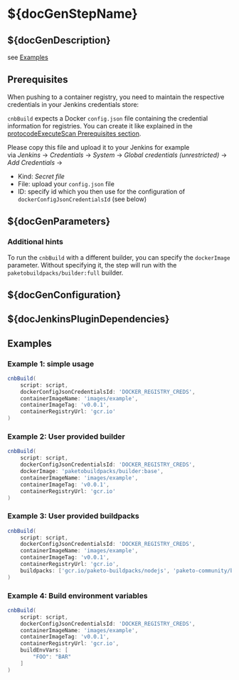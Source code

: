 # ${docGenStepName}

## ${docGenDescription}

see [Examples](#examples)

## Prerequisites

When pushing to a container registry, you need to maintain the respective credentials in your Jenkins credentials store:

`cnbBuild` expects a Docker `config.json` file containing the credential information for registries.
You can create it like explained in the [protocodeExecuteScan Prerequisites section](https://www.project-piper.io/steps/protecodeExecuteScan/#prerequisites).

Please copy this file and upload it to your Jenkins for example<br />
via _Jenkins_ -> _Credentials_ -> _System_ -> _Global credentials (unrestricted)_ -> _Add Credentials_ ->

* Kind: _Secret file_
* File: upload your `config.json` file
* ID: specify id which you then use for the configuration of `dockerConfigJsonCredentialsId` (see below)

## ${docGenParameters}

### Additional hints

To run the `cnbBuild` with a different builder, you can specify the `dockerImage` parameter.
Without specifying it, the step will run with the `paketobuildpacks/builder:full` builder.

## ${docGenConfiguration}

## ${docJenkinsPluginDependencies}

## Examples

### Example 1: simple usage

```groovy
cnbBuild(
    script: script,
    dockerConfigJsonCredentialsId: 'DOCKER_REGISTRY_CREDS',
    containerImageName: 'images/example',
    containerImageTag: 'v0.0.1',
    containerRegistryUrl: 'gcr.io'
)
```

### Example 2: User provided builder

```groovy
cnbBuild(
    script: script,
    dockerConfigJsonCredentialsId: 'DOCKER_REGISTRY_CREDS',
    dockerImage: 'paketobuildpacks/builder:base',
    containerImageName: 'images/example',
    containerImageTag: 'v0.0.1',
    containerRegistryUrl: 'gcr.io'
)
```

### Example 3: User provided buildpacks

```groovy
cnbBuild(
    script: script,
    dockerConfigJsonCredentialsId: 'DOCKER_REGISTRY_CREDS',
    containerImageName: 'images/example',
    containerImageTag: 'v0.0.1',
    containerRegistryUrl: 'gcr.io',
    buildpacks: ['gcr.io/paketo-buildpacks/nodejs', 'paketo-community/build-plan']
)
```

### Example 4: Build environment variables

```groovy
cnbBuild(
    script: script,
    dockerConfigJsonCredentialsId: 'DOCKER_REGISTRY_CREDS',
    containerImageName: 'images/example',
    containerImageTag: 'v0.0.1',
    containerRegistryUrl: 'gcr.io',
    buildEnvVars: [
        "FOO": "BAR"
    ]
)
```
